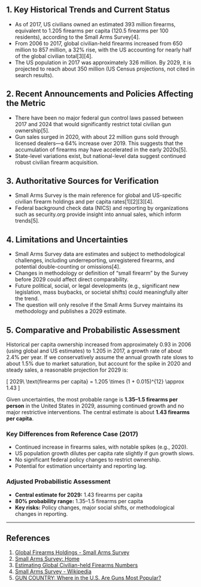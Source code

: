 ## 1. Key Historical Trends and Current Status

- As of 2017, US civilians owned an estimated 393 million firearms, equivalent to 1.205 firearms per capita (120.5 firearms per 100 residents), according to the Small Arms Survey[4].
- From 2006 to 2017, global civilian-held firearms increased from 650 million to 857 million, a 32% rise, with the US accounting for nearly half of the global civilian total[3][4].
- The US population in 2017 was approximately 326 million. By 2029, it is projected to reach about 350 million (US Census projections, not cited in search results).

## 2. Recent Announcements and Policies Affecting the Metric

- There have been no major federal gun control laws passed between 2017 and 2024 that would significantly restrict total civilian gun ownership[5].
- Gun sales surged in 2020, with about 22 million guns sold through licensed dealers—a 64% increase over 2019. This suggests that the accumulation of firearms may have accelerated in the early 2020s[5].
- State-level variations exist, but national-level data suggest continued robust civilian firearm acquisition.

## 3. Authoritative Sources for Verification

- Small Arms Survey is the main reference for global and US-specific civilian firearm holdings and per capita rates[1][2][3][4].
- Federal background check data (NICS) and reporting by organizations such as security.org provide insight into annual sales, which inform trends[5].

## 4. Limitations and Uncertainties

- Small Arms Survey data are estimates and subject to methodological challenges, including underreporting, unregistered firearms, and potential double-counting or omissions[4].
- Changes in methodology or definition of “small firearm” by the Survey before 2029 could affect direct comparability.
- Future political, social, or legal developments (e.g., significant new legislation, mass buybacks, or societal shifts) could meaningfully alter the trend.
- The question will only resolve if the Small Arms Survey maintains its methodology and publishes a 2029 estimate.

## 5. Comparative and Probabilistic Assessment

Historical per capita ownership increased from approximately 0.93 in 2006 (using global and US estimates) to 1.205 in 2017, a growth rate of about 2.4% per year. If we conservatively assume the annual growth rate slows to about 1.5% due to market saturation, but account for the spike in 2020 and steady sales, a reasonable projection for 2029 is:

\[
2029\ \text{firearms per capita} = 1.205 \times (1 + 0.015)^{12} \approx 1.43
\]

Given uncertainties, the most probable range is **1.35–1.5 firearms per person** in the United States in 2029, assuming continued growth and no major restrictive interventions. The central estimate is about **1.43 firearms per capita**.

### Key Differences from Reference Case (2017)
- Continued increase in firearms sales, with notable spikes (e.g., 2020).
- US population growth dilutes per capita rate slightly if gun growth slows.
- No significant federal policy changes to restrict ownership.
- Potential for estimation uncertainty and reporting lag.

### Adjusted Probabilistic Assessment

- **Central estimate for 2029:** 1.43 firearms per capita
- **80% probability range:** 1.35–1.5 firearms per capita
- **Key risks:** Policy changes, major social shifts, or methodological changes in reporting.

---

## References

1. [Global Firearms Holdings - Small Arms Survey](https://www.smallarmssurvey.org/database/global-firearms-holdings)
2. [Small Arms Survey: Home](https://www.smallarmssurvey.org)
3. [Estimating Global Civilian-held Firearms Numbers](https://www.smallarmssurvey.org/resource/estimating-global-civilian-held-firearms-numbers)
4. [Small Arms Survey - Wikipedia](https://en.wikipedia.org/wiki/Small_Arms_Survey)
5. [GUN COUNTRY: Where in the U.S. Are Guns Most Popular?](https://www.security.org/resources/gun-ownership-statistics/)